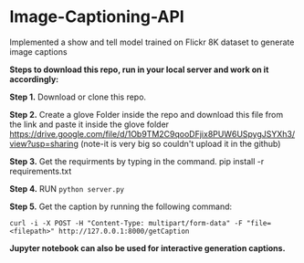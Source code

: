 # Image-Captioning-API

Implemented a show and tell model trained on Flickr 8K dataset to generate image captions

**Steps to download this repo, run in your local server and work on it accordingly:**

**Step 1.** Download or clone this repo.

**Step 2.** Create a glove Folder inside the repo and download this file from the link and paste it inside the glove folder https://drive.google.com/file/d/1Ob9TM2C9qooDFjix8PUW6USpygJSYXh3/view?usp=sharing (note-it is very big so couldn't upload it in the github)

**Step 3.** Get the requirments by typing in the command. pip install -r requirements.txt

**Step 4.** RUN `python server.py`

**Step 5.** Get the caption by running the following command:

`curl -i -X POST -H "Content-Type: multipart/form-data" -F "file=<filepath>" http://127.0.0.1:8000/getCaption`


**Jupyter notebook can also be used for interactive generation captions.**
